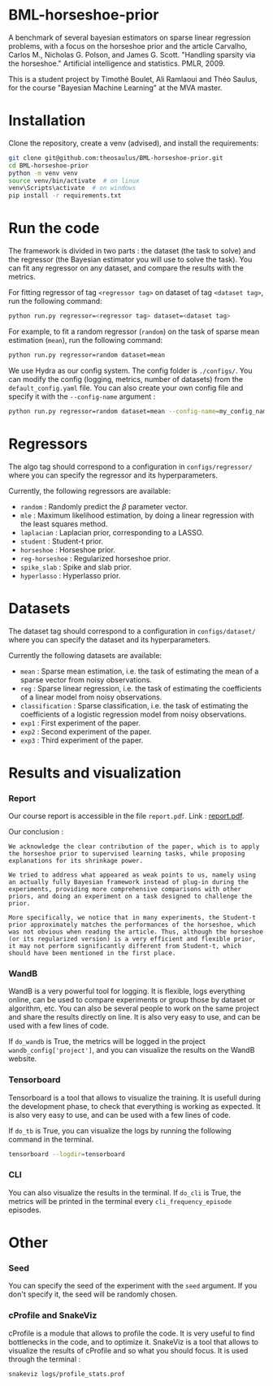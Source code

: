 # BML-horseshoe-prior

A benchmark of several bayesian estimators on sparse linear regression problems, with a focus on the horseshoe prior and the article Carvalho, Carlos M., Nicholas G. Polson, and James G. Scott. "Handling sparsity via the horseshoe." Artificial intelligence and statistics. PMLR, 2009.

This is a student project by Timothé Boulet, Ali Ramlaoui and Théo Saulus, for the course "Bayesian Machine Learning" at the MVA master.


# Installation

Clone the repository, create a venv (advised), and install the requirements:

```bash
git clone git@github.com:theosaulus/BML-horseshoe-prior.git
cd BML-horseshoe-prior
python -m venv venv
source venv/bin/activate  # on linux
venv\Scripts\activate  # on windows
pip install -r requirements.txt
```


# Run the code
 
The framework is divided in two parts : the dataset (the task to solve) and the regressor (the Bayesian estimator you will use to solve the task). You can fit any regressor on any dataset, and compare the results with the metrics.

For fitting regressor of tag ``<regressor tag>`` on dataset of tag ``<dataset tag>``, run the following command:

```bash
python run.py regressor=<regressor tag> dataset=<dataset tag>
```

For example, to fit a random regressor (`random`) on the task of sparse mean estimation (`mean`), run the following command:

```bash
python run.py regressor=random dataset=mean
```

We use Hydra as our config system. The config folder is `./configs/`. You can modify the config (logging, metrics, number of datasets) from the `default_config.yaml` file. You can also create your own config file and specify it with the `--config-name` argument :

```bash
python run.py regressor=random dataset=mean --config-name=my_config_name
```

# Regressors
The algo tag should correspond to a configuration in ``configs/regressor/`` where you can specify the regressor and its hyperparameters. 

Currently, the following regressors are available:
 - `random` : Randomly predict the $\beta$ parameter vector.
 - `mle` : Maximum likelihood estimation, by doing a linear regression with the least squares method.
 - `laplacian` : Laplacian prior, corresponding to a LASSO.
 - `student` : Student-t prior.
 - `horseshoe` : Horseshoe prior.
 - `reg-horseshoe` : Regularized horseshoe prior.
 - `spike_slab` : Spike and slab prior.
 - `hyperlasso` : Hyperlasso prior.

# Datasets

The dataset tag should correspond to a configuration in ``configs/dataset/`` where you can specify the dataset and its hyperparameters.

Currently the following datasets are available:
 - `mean` : Sparse mean estimation, i.e. the task of estimating the mean of a sparse vector from noisy observations.
 - `reg` : Sparse linear regression, i.e. the task of estimating the coefficients of a linear model from noisy observations.
 - `classification` : Sparse classification, i.e. the task of estimating the coefficients of a logistic regression model from noisy observations.
 - `exp1` : First experiment of the paper.
 - `exp2` : Second experiment of the paper.
 - `exp3` : Third experiment of the paper.


# Results and visualization

### Report

Our course report is accessible in the file `report.pdf`. Link : [report.pdf](report.pdf).

Our conclusion :

    We acknowledge the clear contribution of the paper, which is to apply the horseshoe prior to supervised learning tasks, while proposing explanations for its shrinkage power. 

    We tried to address what appeared as weak points to us, namely using an actually fully Bayesian framework instead of plug-in during the experiments, providing more comprehensive comparisons with other priors, and doing an experiment on a task designed to challenge the prior. 
    
    More specifically, we notice that in many experiments, the Student-t prior approximately matches the performances of the horseshoe, which was not obvious when reading the article. Thus, although the horseshoe (or its regularized version) is a very efficient and flexible prior, it may not perform significantly different from Student-t, which should have been mentioned in the first place.

### WandB
WandB is a very powerful tool for logging. It is flexible, logs everything online, can be used to compare experiments or group those by dataset or algorithm, etc. You can also be several people to work on the same project and share the results directly on line. It is also very easy to use, and can be used with a few lines of code.

If `do_wandb` is True, the metrics will be logged in the project `wandb_config['project']`, and you can visualize the results on the WandB website.

### Tensorboard
Tensorboard is a tool that allows to visualize the training. It is usefull during the development phase, to check that everything is working as expected. It is also very easy to use, and can be used with a few lines of code.

If `do_tb` is True, you can visualize the logs by running the following command in the terminal.
```bash
tensorboard --logdir=tensorboard
```

### CLI

You can also visualize the results in the terminal. If `do_cli` is True, the metrics will be printed in the terminal every `cli_frequency_episode` episodes.

# Other

### Seed

You can specify the seed of the experiment with the `seed` argument. If you don't specify it, the seed will be randomly chosen.

### cProfile and SnakeViz

cProfile is a module that allows to profile the code. It is very useful to find bottlenecks in the code, and to optimize it. SnakeViz is a tool that allows to visualize the results of cProfile and so what you should focus. It is used through the terminal :

```bash
snakeviz logs/profile_stats.prof
```